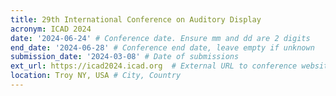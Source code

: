 ```yaml
---
title: 29th International Conference on Auditory Display
acronym: ICAD 2024
date: '2024-06-24' # Conference date. Ensure mm and dd are 2 digits
end_date: '2024-06-28' # Conference end date, leave empty if unknown
submission_date: '2024-03-08' # Date of submissions
ext_url: https://icad2024.icad.org  # External URL to conference website
location: Troy NY, USA # City, Country
---
```

